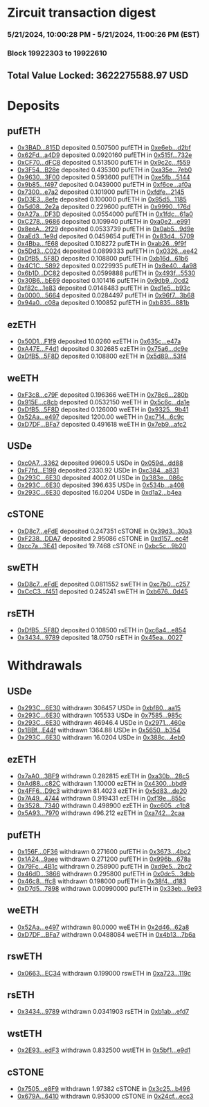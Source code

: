 # Zircuit transaction digest
### 5/21/2024, 10:00:28 PM - 5/21/2024, 11:00:26 PM (EST)
### Block 19922303 to 19922610

## Total Value Locked: 3622275588.97 USD

# Deposits
## pufETH
- [0x3BAD...815D](https://etherscan.io/address/0x3BADCb831d84663a519c128B56700812c445815D) deposited 0.507500 pufETH in [0xe6eb...d2bf](https://etherscan.io/tx/0x3BADCb831d84663a519c128B56700812c445815D)
- [0x62Fd...a4D9](https://etherscan.io/address/0x62Fd7418E3BE7B68b43cCdBA1570bBaa5a76a4D9) deposited 0.0920160 pufETH in [0x515f...732e](https://etherscan.io/tx/0x62Fd7418E3BE7B68b43cCdBA1570bBaa5a76a4D9)
- [0xCF70...dFC8](https://etherscan.io/address/0xCF7020EF8B56fC2766ffE297B0cFFE3Dcd20dFC8) deposited 0.513500 pufETH in [0x9c2c...f559](https://etherscan.io/tx/0xCF7020EF8B56fC2766ffE297B0cFFE3Dcd20dFC8)
- [0x3F54...B28e](https://etherscan.io/address/0x3F540E5353062504f970b7B31D181255BD13B28e) deposited 0.435300 pufETH in [0xa35e...7eb0](https://etherscan.io/tx/0x3F540E5353062504f970b7B31D181255BD13B28e)
- [0x9630...3F00](https://etherscan.io/address/0x9630F3947cac764898d70D4d5664EB13cBE33F00) deposited 0.593600 pufETH in [0xe5fb...5144](https://etherscan.io/tx/0x9630F3947cac764898d70D4d5664EB13cBE33F00)
- [0x9b85...f497](https://etherscan.io/address/0x9b850a64Dfd7aDc0aB718Fa1906561118EB4f497) deposited 0.0439000 pufETH in [0xf6ce...af0a](https://etherscan.io/tx/0x9b850a64Dfd7aDc0aB718Fa1906561118EB4f497)
- [0x7300...e7a2](https://etherscan.io/address/0x73000e999bEd4536Ed643029007C8e97A71Ce7a2) deposited 0.101900 pufETH in [0xfdfe...2145](https://etherscan.io/tx/0x73000e999bEd4536Ed643029007C8e97A71Ce7a2)
- [0xD3E3...8efe](https://etherscan.io/address/0xD3E32B5CaA4c5b3bA83f42D24f3ac828159a8efe) deposited 0.100000 pufETH in [0x95d5...1185](https://etherscan.io/tx/0xD3E32B5CaA4c5b3bA83f42D24f3ac828159a8efe)
- [0x5d08...2e2a](https://etherscan.io/address/0x5d08863D2464EBd535CFC4d48E43bcd4d0C82e2a) deposited 0.229600 pufETH in [0x9990...176d](https://etherscan.io/tx/0x5d08863D2464EBd535CFC4d48E43bcd4d0C82e2a)
- [0xA27a...DF3D](https://etherscan.io/address/0xA27a40D83b873CA48eaa53F0DdDD1F2306DFDF3D) deposited 0.0554000 pufETH in [0x1fdc...61a0](https://etherscan.io/tx/0xA27a40D83b873CA48eaa53F0DdDD1F2306DFDF3D)
- [0xC278...9686](https://etherscan.io/address/0xC278adCc540B78731869dF3265D0B9eCCB089686) deposited 0.109940 pufETH in [0xa0e2...e991](https://etherscan.io/tx/0xC278adCc540B78731869dF3265D0B9eCCB089686)
- [0x8eeA...2f29](https://etherscan.io/address/0x8eeA10106833E94a5C5CDb8E83eB209cB46a2f29) deposited 0.0533739 pufETH in [0x0ab5...9d9e](https://etherscan.io/tx/0x8eeA10106833E94a5C5CDb8E83eB209cB46a2f29)
- [0xaEd3...1e9d](https://etherscan.io/address/0xaEd3b03C22952158386BC86068A3f8F9B1a61e9d) deposited 0.0459654 pufETH in [0x83d4...5709](https://etherscan.io/tx/0xaEd3b03C22952158386BC86068A3f8F9B1a61e9d)
- [0x4Bba...fE68](https://etherscan.io/address/0x4Bba6283BAD75c6B62E7A4a787C17F5EeEE6fE68) deposited 0.108272 pufETH in [0xab26...9f9f](https://etherscan.io/tx/0x4Bba6283BAD75c6B62E7A4a787C17F5EeEE6fE68)
- [0x5Dd3...C024](https://etherscan.io/address/0x5Dd343F53C9599B5Fa8055CEA83Da4784eC8C024) deposited 0.0899333 pufETH in [0x0326...ee42](https://etherscan.io/tx/0x5Dd343F53C9599B5Fa8055CEA83Da4784eC8C024)
- [0xDfB5...5F8D](https://etherscan.io/address/0xDfB540F3e2788f48aCB10BD987cB4a9179445F8D) deposited 0.108800 pufETH in [0xb16d...61b6](https://etherscan.io/tx/0xDfB540F3e2788f48aCB10BD987cB4a9179445F8D)
- [0x4C1C...5892](https://etherscan.io/address/0x4C1C6fAE2CCD2D9EE25A80a24d09cC1f81635892) deposited 0.0229935 pufETH in [0x8e40...4a98](https://etherscan.io/tx/0x4C1C6fAE2CCD2D9EE25A80a24d09cC1f81635892)
- [0x6b1D...DC82](https://etherscan.io/address/0x6b1DBe54E1f86f7bb151D00A9a7aca4D0b99DC82) deposited 0.0599888 pufETH in [0x493f...5530](https://etherscan.io/tx/0x6b1DBe54E1f86f7bb151D00A9a7aca4D0b99DC82)
- [0x30B6...bE69](https://etherscan.io/address/0x30B60DFbF9A095C39a5768B11F4C971A1b2EbE69) deposited 0.101416 pufETH in [0x9db9...0cd2](https://etherscan.io/tx/0x30B60DFbF9A095C39a5768B11F4C971A1b2EbE69)
- [0xf82c...1e83](https://etherscan.io/address/0xf82cB5D17be8e3327cB7Beca8fFA3faE8B551e83) deposited 0.0148483 pufETH in [0xd1e5...b93c](https://etherscan.io/tx/0xf82cB5D17be8e3327cB7Beca8fFA3faE8B551e83)
- [0x0000...5664](https://etherscan.io/address/0x00000e296e2B54f589D999F3AC209a17117D5664) deposited 0.0284497 pufETH in [0x96f7...3b68](https://etherscan.io/tx/0x00000e296e2B54f589D999F3AC209a17117D5664)
- [0x94a0...c08a](https://etherscan.io/address/0x94a05735132dCA2fb4d71C70b7259E341C95c08a) deposited 0.100852 pufETH in [0xb835...881b](https://etherscan.io/tx/0x94a05735132dCA2fb4d71C70b7259E341C95c08a)
## ezETH
- [0x50D1...F1f9](https://etherscan.io/address/0x50D18A980c1eeEB14DE179ED6e3b54D13C23F1f9) deposited 10.0260 ezETH in [0x635c...e47a](https://etherscan.io/tx/0x50D18A980c1eeEB14DE179ED6e3b54D13C23F1f9)
- [0xA47E...F4d1](https://etherscan.io/address/0xA47EA006398D60453CbB4f2bA8761d4E3A3DF4d1) deposited 0.302685 ezETH in [0x75a6...dc9e](https://etherscan.io/tx/0xA47EA006398D60453CbB4f2bA8761d4E3A3DF4d1)
- [0xDfB5...5F8D](https://etherscan.io/address/0xDfB540F3e2788f48aCB10BD987cB4a9179445F8D) deposited 0.108800 ezETH in [0x5d89...53f4](https://etherscan.io/tx/0xDfB540F3e2788f48aCB10BD987cB4a9179445F8D)
## weETH
- [0xF3c8...c79F](https://etherscan.io/address/0xF3c83460034622d6eefCAEDED9e849D25ABcc79F) deposited 0.196366 weETH in [0x78c6...280b](https://etherscan.io/tx/0xF3c83460034622d6eefCAEDED9e849D25ABcc79F)
- [0x915E...c8cb](https://etherscan.io/address/0x915E97c7299B0152c1Dd61d6d6a64943a679c8cb) deposited 0.0532150 weETH in [0x5c6c...da1e](https://etherscan.io/tx/0x915E97c7299B0152c1Dd61d6d6a64943a679c8cb)
- [0xDfB5...5F8D](https://etherscan.io/address/0xDfB540F3e2788f48aCB10BD987cB4a9179445F8D) deposited 0.126000 weETH in [0x9325...9b41](https://etherscan.io/tx/0xDfB540F3e2788f48aCB10BD987cB4a9179445F8D)
- [0x52Aa...e497](https://etherscan.io/address/0x52Aa899454998Be5b000Ad077a46Bbe360F4e497) deposited 1200.00 weETH in [0xc714...6c9c](https://etherscan.io/tx/0x52Aa899454998Be5b000Ad077a46Bbe360F4e497)
- [0xD7DF...BFa7](https://etherscan.io/address/0xD7DF7E085214743530afF339aFC420c7c720BFa7) deposited 0.491618 weETH in [0x7eb9...afc2](https://etherscan.io/tx/0xD7DF7E085214743530afF339aFC420c7c720BFa7)
## USDe
- [0xc0A7...3362](https://etherscan.io/address/0xc0A7ab57bcf0884413c7e8630f62908308453362) deposited 99609.5 USDe in [0x059d...dd88](https://etherscan.io/tx/0xc0A7ab57bcf0884413c7e8630f62908308453362)
- [0xF7fd...E199](https://etherscan.io/address/0xF7fd4c70b8CC439213274f1fe287Fa22FdC2E199) deposited 2330.92 USDe in [0xc384...a831](https://etherscan.io/tx/0xF7fd4c70b8CC439213274f1fe287Fa22FdC2E199)
- [0x293C...6E30](https://etherscan.io/address/0x293C6937D8D82e05B01335F7B33FBA0c8e256E30) deposited 4002.01 USDe in [0x383e...086c](https://etherscan.io/tx/0x293C6937D8D82e05B01335F7B33FBA0c8e256E30)
- [0x293C...6E30](https://etherscan.io/address/0x293C6937D8D82e05B01335F7B33FBA0c8e256E30) deposited 396.635 USDe in [0x534b...a408](https://etherscan.io/tx/0x293C6937D8D82e05B01335F7B33FBA0c8e256E30)
- [0x293C...6E30](https://etherscan.io/address/0x293C6937D8D82e05B01335F7B33FBA0c8e256E30) deposited 16.0204 USDe in [0xd1a2...b4ea](https://etherscan.io/tx/0x293C6937D8D82e05B01335F7B33FBA0c8e256E30)
## cSTONE
- [0xD8c7...eFdE](https://etherscan.io/address/0xD8c7c05BE59bc29C72Cb0695931a591E7e06eFdE) deposited 0.247351 cSTONE in [0x39d3...30a3](https://etherscan.io/tx/0xD8c7c05BE59bc29C72Cb0695931a591E7e06eFdE)
- [0xF238...DDA7](https://etherscan.io/address/0xF2382DeE69dF330e96Be44346F970C55EFD6DDA7) deposited 2.95086 cSTONE in [0xd157...ec4f](https://etherscan.io/tx/0xF2382DeE69dF330e96Be44346F970C55EFD6DDA7)
- [0xcc7a...3E41](https://etherscan.io/address/0xcc7a9f564Ae405EdBa33ffC0332bAD8451c63E41) deposited 19.7468 cSTONE in [0xbc5c...9b20](https://etherscan.io/tx/0xcc7a9f564Ae405EdBa33ffC0332bAD8451c63E41)
## swETH
- [0xD8c7...eFdE](https://etherscan.io/address/0xD8c7c05BE59bc29C72Cb0695931a591E7e06eFdE) deposited 0.0811552 swETH in [0xc7b0...c257](https://etherscan.io/tx/0xD8c7c05BE59bc29C72Cb0695931a591E7e06eFdE)
- [0xCcC3...f451](https://etherscan.io/address/0xCcC3eaD1a68E2d65eb88Cc7064F78fAea1A3f451) deposited 0.245241 swETH in [0xb676...0d45](https://etherscan.io/tx/0xCcC3eaD1a68E2d65eb88Cc7064F78fAea1A3f451)
## rsETH
- [0xDfB5...5F8D](https://etherscan.io/address/0xDfB540F3e2788f48aCB10BD987cB4a9179445F8D) deposited 0.108500 rsETH in [0xc6a4...e854](https://etherscan.io/tx/0xDfB540F3e2788f48aCB10BD987cB4a9179445F8D)
- [0x3434...9789](https://etherscan.io/address/0x34349c5569e7B846c3558961552D2202760A9789) deposited 18.0750 rsETH in [0x45ea...0027](https://etherscan.io/tx/0x34349c5569e7B846c3558961552D2202760A9789)
# Withdrawals
## USDe
- [0x293C...6E30](https://etherscan.io/address/0x293C6937D8D82e05B01335F7B33FBA0c8e256E30) withdrawn 306457 USDe in [0xbf80...aa15](https://etherscan.io/tx/0x293C6937D8D82e05B01335F7B33FBA0c8e256E30)
- [0x293C...6E30](https://etherscan.io/address/0x293C6937D8D82e05B01335F7B33FBA0c8e256E30) withdrawn 105533 USDe in [0x7585...985c](https://etherscan.io/tx/0x293C6937D8D82e05B01335F7B33FBA0c8e256E30)
- [0x293C...6E30](https://etherscan.io/address/0x293C6937D8D82e05B01335F7B33FBA0c8e256E30) withdrawn 46946.4 USDe in [0x2971...460e](https://etherscan.io/tx/0x293C6937D8D82e05B01335F7B33FBA0c8e256E30)
- [0x1BBf...E44f](https://etherscan.io/address/0x1BBf962861FCdF638603B3EFD64ba8b5288aE44f) withdrawn 1364.88 USDe in [0x5650...b354](https://etherscan.io/tx/0x1BBf962861FCdF638603B3EFD64ba8b5288aE44f)
- [0x293C...6E30](https://etherscan.io/address/0x293C6937D8D82e05B01335F7B33FBA0c8e256E30) withdrawn 16.0204 USDe in [0x388c...4eb0](https://etherscan.io/tx/0x293C6937D8D82e05B01335F7B33FBA0c8e256E30)
## ezETH
- [0x7aA0...3BF9](https://etherscan.io/address/0x7aA0BEcCA1aBf972400252FF5565Ca7c50643BF9) withdrawn 0.282815 ezETH in [0xa30b...28c5](https://etherscan.io/tx/0x7aA0BEcCA1aBf972400252FF5565Ca7c50643BF9)
- [0xAd88...c82C](https://etherscan.io/address/0xAd88b04C8316bA080bDb148457Cd1b5B03F3c82C) withdrawn 1.10000 ezETH in [0x4300...bbd9](https://etherscan.io/tx/0xAd88b04C8316bA080bDb148457Cd1b5B03F3c82C)
- [0x4FF6...D9c3](https://etherscan.io/address/0x4FF68469F515c3971A0675ABE812aDF5535ED9c3) withdrawn 81.4023 ezETH in [0x5d83...de20](https://etherscan.io/tx/0x4FF68469F515c3971A0675ABE812aDF5535ED9c3)
- [0x7A49...4744](https://etherscan.io/address/0x7A493Be5c2ce014cD049Bf178a1ac0Db1B434744) withdrawn 0.919431 ezETH in [0xf19e...855c](https://etherscan.io/tx/0x7A493Be5c2ce014cD049Bf178a1ac0Db1B434744)
- [0x3528...7340](https://etherscan.io/address/0x3528E54b64CB27B10b632c66a0D4a32C494e7340) withdrawn 0.498900 ezETH in [0xc605...c1b8](https://etherscan.io/tx/0x3528E54b64CB27B10b632c66a0D4a32C494e7340)
- [0x5A93...7970](https://etherscan.io/address/0x5A93C10417C70C0C648F42F59991a22d35fE7970) withdrawn 496.212 ezETH in [0xa742...2caa](https://etherscan.io/tx/0x5A93C10417C70C0C648F42F59991a22d35fE7970)
## pufETH
- [0x156F...0F36](https://etherscan.io/address/0x156F43728039E280DF0dCA0390afBf58E5070F36) withdrawn 0.271600 pufETH in [0x3673...4bc2](https://etherscan.io/tx/0x156F43728039E280DF0dCA0390afBf58E5070F36)
- [0x1A24...9aee](https://etherscan.io/address/0x1A24ca1c57a99691aBC69A9fb63DFd96668f9aee) withdrawn 0.271200 pufETH in [0x996b...678a](https://etherscan.io/tx/0x1A24ca1c57a99691aBC69A9fb63DFd96668f9aee)
- [0x79Fc...4B1c](https://etherscan.io/address/0x79FcE5a1974e37d8Bbaf866637Fc0703c2A54B1c) withdrawn 0.258900 pufETH in [0xd9e5...2bc2](https://etherscan.io/tx/0x79FcE5a1974e37d8Bbaf866637Fc0703c2A54B1c)
- [0x46dD...3866](https://etherscan.io/address/0x46dD0CF1dB690f3a8C8d90304346459Bd0D23866) withdrawn 0.295800 pufETH in [0x0dc5...3dbb](https://etherscan.io/tx/0x46dD0CF1dB690f3a8C8d90304346459Bd0D23866)
- [0x46c8...ffc8](https://etherscan.io/address/0x46c88Eae4c4a85C1f4DcBbA59E0A0C5B5DB2ffc8) withdrawn 0.198000 pufETH in [0x38f4...d183](https://etherscan.io/tx/0x46c88Eae4c4a85C1f4DcBbA59E0A0C5B5DB2ffc8)
- [0xD7d5...7898](https://etherscan.io/address/0xD7d53AcB50f736Ee6C1F6E74f9C7b0057b917898) withdrawn 0.00990000 pufETH in [0x33eb...9e93](https://etherscan.io/tx/0xD7d53AcB50f736Ee6C1F6E74f9C7b0057b917898)
## weETH
- [0x52Aa...e497](https://etherscan.io/address/0x52Aa899454998Be5b000Ad077a46Bbe360F4e497) withdrawn 80.0000 weETH in [0x2d46...62a8](https://etherscan.io/tx/0x52Aa899454998Be5b000Ad077a46Bbe360F4e497)
- [0xD7DF...BFa7](https://etherscan.io/address/0xD7DF7E085214743530afF339aFC420c7c720BFa7) withdrawn 0.0488084 weETH in [0x4b13...7b6a](https://etherscan.io/tx/0xD7DF7E085214743530afF339aFC420c7c720BFa7)
## rswETH
- [0x0663...EC34](https://etherscan.io/address/0x0663a31b9FA9B64e7e54Fe4d00b56Fc2881BEC34) withdrawn 0.199000 rswETH in [0xa723...119c](https://etherscan.io/tx/0x0663a31b9FA9B64e7e54Fe4d00b56Fc2881BEC34)
## rsETH
- [0x3434...9789](https://etherscan.io/address/0x34349c5569e7B846c3558961552D2202760A9789) withdrawn 0.0341903 rsETH in [0xb1ab...efd7](https://etherscan.io/tx/0x34349c5569e7B846c3558961552D2202760A9789)
## wstETH
- [0x2E93...edF3](https://etherscan.io/address/0x2E9376DE8cB592d1a1ac945ed1e7d812C063edF3) withdrawn 0.832500 wstETH in [0x5bf1...e9d1](https://etherscan.io/tx/0x2E9376DE8cB592d1a1ac945ed1e7d812C063edF3)
## cSTONE
- [0x7505...e8F9](https://etherscan.io/address/0x7505100a93c62047CB3bA2736458d1256fCAe8F9) withdrawn 1.97382 cSTONE in [0x3c25...b496](https://etherscan.io/tx/0x7505100a93c62047CB3bA2736458d1256fCAe8F9)
- [0x679A...6410](https://etherscan.io/address/0x679ABc51362B95e55e4fb95DBcBC1Ff4Fa576410) withdrawn 0.953000 cSTONE in [0x24cf...ecc3](https://etherscan.io/tx/0x679ABc51362B95e55e4fb95DBcBC1Ff4Fa576410)
